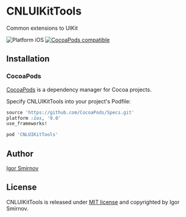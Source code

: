 # CNLUIKitTools
Common extensions to UIKit

<img src="https://img.shields.io/badge/platform-iOS-blue.svg?style=flat" alt="Platform iOS" />
<a href="https://cocoapods.org/pods/CNLUIKitTools"><img src="https://img.shields.io/badge/pod-0.0.18-blue.svg" alt="CocoaPods compatible" /></a>

## Installation

### CocoaPods

[CocoaPods](https://cocoapods.org/) is a dependency manager for Cocoa projects.

Specify CNLUIKitTools into your project's Podfile:

```ruby
source 'https://github.com/CocoaPods/Specs.git'
platform :ios, '9.0'
use_frameworks!

pod 'CNLUIKitTools'
```
## Author

[Igor Smirnov](https://www.github.com/megavolt605 "Igor Smirnov Github")

## License

CNLUIKitTools is released under [MIT license](https://raw.githubusercontent.com/xmartlabs/XLActionController/master/LICENSE) and copyrighted by Igor Smirnov.
